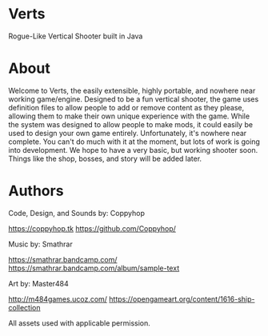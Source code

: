 # Verts
Rogue-Like Vertical Shooter built in Java

# About
Welcome to Verts, the easily extensible, highly portable, and nowhere near working game/engine. Designed to be a fun vertical shooter, the game uses definition files to allow people to add or remove content as they please, allowing them to make their own unique experience with the game. While the system was designed to allow people to make mods, it could easily be used to design your own game entirely.
Unfortunately, it's nowhere near complete. You can't do much with it at the moment, but lots of work is going into development. We hope to have a very basic, but working shooter soon. Things like the shop, bosses, and story will be added later.

# Authors
Code, Design, and Sounds by: Coppyhop

https://coppyhop.tk  https://github.com/Coppyhop/

Music by: Smathrar

https://smathrar.bandcamp.com/  https://smathrar.bandcamp.com/album/sample-text

Art by: Master484

http://m484games.ucoz.com/  https://opengameart.org/content/1616-ship-collection

All assets used with applicable permission.
